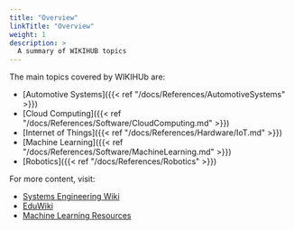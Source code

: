 ```yaml
---
title: "Overview"
linkTitle: "Overview"
weight: 1
description: >
  A summary of WIKIHUB topics
---
```


The main topics covered by WIKIHUb are:

* [Automotive Systems]({{< ref "/docs/References/AutomotiveSystems" >}})
* [Cloud Computing]({{< ref "/docs/References/Software/CloudComputing.md" >}})
* [Internet of Things]({{< ref "/docs/References/Hardware/IoT.md" >}})
* [Machine Learning]({{< ref "/docs/References/Software/MachineLearning.md" >}})
* [Robotics]({{< ref "/docs/References/Robotics" >}})

For more content, visit:
* [Systems Engineering Wiki](https://github.com/Mechatronics3D/SystemsEngineering)
* [EduWiki](https://github.com/wikihub/eduwiki)
* [Machine Learning Resources](http://machinelearning.mechatronics3d.com/pages/references/)
